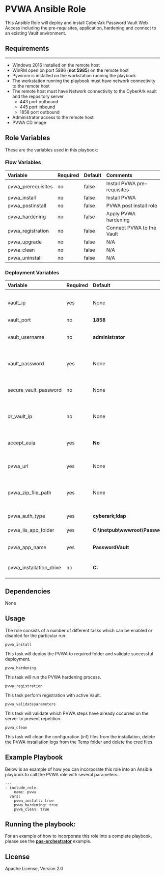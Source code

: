 # PVWA Ansible Role
This Ansible Role will deploy and install CyberArk Password Vault Web Access including the pre-requisites, application, hardening and connect to an existing Vault environment.

## Requirements
------------
- Windows 2016 installed on the remote host
- WinRM open on port 5986 (**not 5985**) on the remote host
- Pywinrm is installed on the workstation running the playbook
- The workstation running the playbook must have network connectivity to the remote host
- The remote host must have Network connectivity to the CyberArk vault and the repository server
  - 443 port outbound
  - 445 port inbound
  - 1858 port outbound
- Administrator access to the remote host
- PVWA CD image

## Role Variables
These are the variables used in this playbook:

### Flow Variables
Variable                          | Required     | Default                                         | Comments
:----------------------------------|:-------------|:------------------------------------------------|:---------
pvwa_prerequisites                | no           | false                                           | Install PVWA pre-requisites
pvwa_install                      | no           | false                                           | Install PVWA
pvwa_postinstall                  | no           | false                                           | PVWA post install role
pvwa_hardening                    | no           | false                                           | Apply PVWA hardening
pvwa_registration                 | no           | false                                           | Connect PVWA to the Vault
pvwa_upgrade                      | no           | false                                           | N/A
pvwa_clean                        | no           | false                                           | N/A
pvwa_uninstall                    | no           | false                                           | N/A

### Deployment Variables
Variable                          | Required     | Default                                         | Comments
:----------------------------------|:-------------|:------------------------------------------------|:---------
vault_ip                          | yes          | None                                            | Vault IP address to perform registration
vault_port                        | no           | **1858**                                        | Vault port
vault_username                    | no           | **administrator**                               | Vault username to perform registration
vault_password                    | yes          | None                                            | Vault password to perform registration
secure_vault_password             | no           | None                                            | Secure Vault password to perform registration
dr_vault_ip                       | no           | None                                            | Vault DR IP address to perform registration
accept_eula                       | yes          | **No**                                          | Accepting EULA condition (Yes/No)
pvwa_url                          | yes          | None                                            | URL of registered PVWA
pvwa_zip_file_path                | yes          | None                                            | CyberArk PVWA installation Zip file package path
pvwa_auth_type                    | yes          | **cyberark;ldap**                               | Authentication Type
pvwa_iis_app_folder               | yes          | **C:\inetpub\wwwroot\PasswordVault**            | IIS Application Folder
pvwa_app_name                     | yes          | **PasswordVault**                               | Web Application Name
pvwa_installation_drive           | no           | **C:**                                          | Destination installation drive

## Dependencies
None

## Usage
The role consists of a number of different tasks which can be enabled or disabled for the particular
run.

`pvwa_install`

This task will deploy the PVWA to required folder and validate successful deployment.

`pvwa_hardening`

This task will run the PVWA hardening process.

`pvwa_registration`

This task perform registration with active Vault.

`pvwa_validateparameters`

This task will validate which PVWA steps have already occurred on the server to prevent repetition.

`pvwa_clean`

This task will clean the configuration (inf) files from the installation, delete the
PVWA installation logs from the Temp folder and delete the cred files.

## Example Playbook
Below is an example of how you can incorporate this role into an Ansible playbook
to call the PVWA role with several parameters:

```
---
- include_role:
    name: pvwa
  vars:
    pvwa_install: true
    pvwa_hardening: true
    pvwa_clean: true
```

## Running the  playbook:
For an example of how to incorporate this role into a complete playbook, please see the
**[pas-orchestrator](https://github.com/cyberark/pas-orchestrator)** example.

## License
Apache License, Version 2.0
